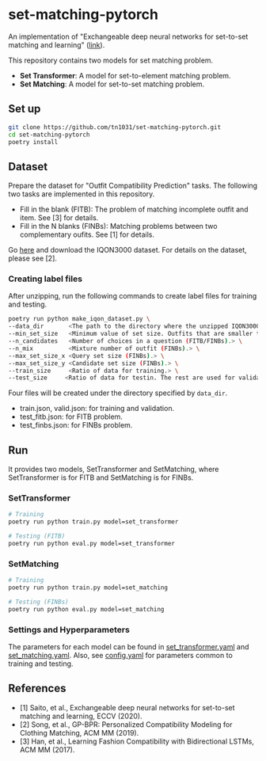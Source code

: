 # set-matching-pytorch
An implementation of "Exchangeable deep neural networks for set-to-set matching and learning" ([link](https://arxiv.org/abs/1910.09972)).

This repository contains two models for set matching problem.

- **Set Transformer**: A model for set-to-element matching problem.
- **Set Matching**: A model for set-to-set matching problem.

## Set up
```bash
git clone https://github.com/tn1031/set-matching-pytorch.git
cd set-matching-pytorch
poetry install
```

## Dataset
Prepare the dataset for "Outfit Compatibility Prediction" tasks. The following two tasks are implemented in this repository.

- Fill in the blank (FITB): The problem of matching incomplete outfit and item. See [3] for details.
- Fill in the N blanks (FINBs): Matching problems between two complementary oufits. See [1] for details.


Go [here](https://anonymity2019.wixsite.com/gp-bpr) and download the IQON3000 dataset. For details on the dataset, please see [2].

### Creating label files
After unzipping, run the following commands to create label files for training and testing.

```bash
poetry run python make_iqon_dataset.py \
--data_dir       <The path to the directory where the unzipped IQON3000 is located.> \
--min_set_size   <Minimum value of set size. Outfits that are smaller than this will not be used.> \
--n_candidates   <Number of choices in a question (FITB/FINBs).> \
--n_mix          <Mixture number of outfit (FINBs).> \
--max_set_size_x <Query set size (FINBs).> \
--max_set_size_y <Candidate set size (FINBs).> \
--train_size     <Ratio of data for training.> \
--test_size     <Ratio of data for testin. The rest are used for validation.>
```

Four files will be created under the directory specified by `data_dir`.

- train.json, valid.json: for training and validation.
- test_fitb.json: for FITB problem.
- test_finbs.json: for FINBs problem.

## Run
It provides two models, SetTransformer and SetMatching, where SetTransformer is for FITB and SetMatching is for FINBs.

### SetTransformer

```bash
# Training
poetry run python train.py model=set_transformer

# Testing (FITB)
poetry run python eval.py model=set_transformer
```

### SetMatching

```bash
# Training
poetry run python train.py model=set_matching

# Testing (FINBs)
poetry run python eval.py model=set_matching
```

### Settings and Hyperparameters
The parameters for each model can be found in [set_transformer.yaml](conf/model/set_transformer.yaml) and [set_matching.yaml](conf/model/set_matching.yaml).
Also, see [config.yaml](conf/config.yaml) for parameters common to training and testing.


## References
- [1] Saito, et al., Exchangeable deep neural networks for set-to-set matching and learning, ECCV (2020).
- [2] Song, et al., GP-BPR: Personalized Compatibility Modeling for Clothing Matching, ACM MM (2019).
- [3] Han, et al., Learning Fashion Compatibility with Bidirectional LSTMs, ACM MM (2017).

